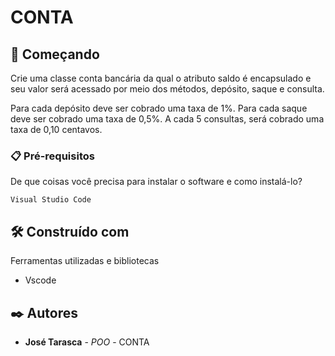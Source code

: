 # CONTA



## 🚀 Começando

Crie uma classe conta bancária da qual o atributo saldo é encapsulado e seu valor será acessado por meio dos métodos, depósito, saque e consulta.

Para cada depósito deve ser cobrado uma taxa de 1%.
Para cada saque deve ser cobrado uma taxa de 0,5%.
A cada 5 consultas, será cobrado uma taxa de 0,10 centavos.
### 📋 Pré-requisitos

De que coisas você precisa para instalar o software e como instalá-lo?

```
Visual Studio Code
```


## 🛠️ Construído com

Ferramentas utilizadas e bibliotecas

* Vscode


## ✒️ Autores

* **José Tarasca** - *POO* - CONTA
